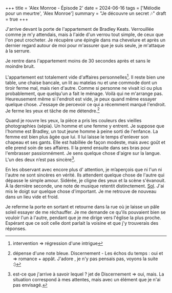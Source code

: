 +++
title = 'Alex Monroe - Épisode 2'
date = 2024-06-16
tags = ['Mélodie pour un meurtre', 'Alex Monroe']
summary = "Je découvre un secret :notes:"
draft = true
+++

J'arrive devant la porte de l'appartement de Bradley Keats. Verrouillée comme je m'y attendais, mais à l'aide d'un verrou tout simple, de ceux que l'on peut crocheter. Je récupère une épingle dans ma chevelure et après un dernier regard autour de moi pour m'assurer que je suis seule, je m'attaque à la serrure.

Je rentre dans l'appartement moins de 30 secondes après et sans le moindre bruit.

L'appartement est totalement vide d'affaires personnelles[^1]. Il reste bien une table, une chaise bancale, un lit au matelas nu et une commode dont un tiroir ferme mal, mais rien d'autre. Comme si personne ne vivait ici ou plus probablement, que quelqu'un a fait le ménage. Voilà qui ne m'arrange pas. Heureusement même si l'endroit est vide, je peux quand même essayer quelque chose. J'essaye de percevoir ce qui a récemment marqué l'endroit. Je ferme les yeux et tâche de me détendre.[^2]

[^1]: intervention => régression d'une intrigue

[^2]: dépense d'une note bleue. Discernement - Les échos du temps : oui et => romance + appât. J'adore , je n'y pas pensais pas, voyons la suite :)

Quand je rouvre les yeux, la pièce a pris les couleurs des vieilles photographies (sépia). Un homme et une femme y entrent. Je suppose que l'homme est Bradley, un tout jeune homme à peine sorti de l'enfance. La femme est bien plus âgée que lui. Il lui laisse le temps d'enlever son chapeau et ses gants. Elle est habillée de façon modeste, mais avec goût et elle prend soin de ses affaires. Il la prend ensuite dans ses bras pour l'embrasser passionnément. Je sens quelque chose d'aigre sur la langue. L'un des deux n’est pas sincère[^3].

[^3]: est-ce que j'arrive à savoir lequel ? jet de Discernement => oui, mais. La situation correspond à mes attentes, mais avec un élément que je n'ai pas envisagé.

En les observant avec encore plus d' attention, je m’aperçois que ni l'un ni l'autre ne sont sincères en vérité. Ils attendent quelque chose de l'autre qui dépasse le simple amour. Sidérée, je cligne des yeux et la scène s'évanouit. À la dernière seconde, une note de musique retentit distinctement. [Sol](https://www.musicca.com/fr/piano?2g). J'ai mis le doigt sur quelque chose d'important. Je me retrouve de nouveau dans un lieu vide et froid.

Je referme la porte en sortant et retourne dans la rue où je laisse un pâle soleil essayer de me réchauffer. Je me demande ce qu'ils pouvaient bien se vouloir l'un à l'autre, pendant que je me dirige vers l'église la plus proche. Espérant que ce soit celle dont parlait la voisine et que j'y trouverais des réponses.
